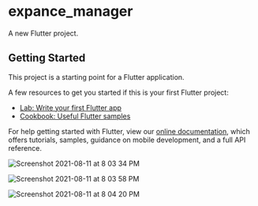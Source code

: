# expance_manager

A new Flutter project.

## Getting Started

This project is a starting point for a Flutter application.

A few resources to get you started if this is your first Flutter project:

- [Lab: Write your first Flutter app](https://flutter.dev/docs/get-started/codelab)
- [Cookbook: Useful Flutter samples](https://flutter.dev/docs/cookbook)

For help getting started with Flutter, view our
[online documentation](https://flutter.dev/docs), which offers tutorials,
samples, guidance on mobile development, and a full API reference.

![Screenshot 2021-08-11 at 8 03 34 PM](https://user-images.githubusercontent.com/42440349/129056520-27fbce47-036c-4d69-8392-68f0e321b93f.png)


![Screenshot 2021-08-11 at 8 03 58 PM](https://user-images.githubusercontent.com/42440349/129056605-677bb2fc-8dbb-46e1-a850-6589672c503a.png)


![Screenshot 2021-08-11 at 8 04 20 PM](https://user-images.githubusercontent.com/42440349/129056646-b5c99062-7641-49a4-bfd4-bd4f12d367d3.png)

